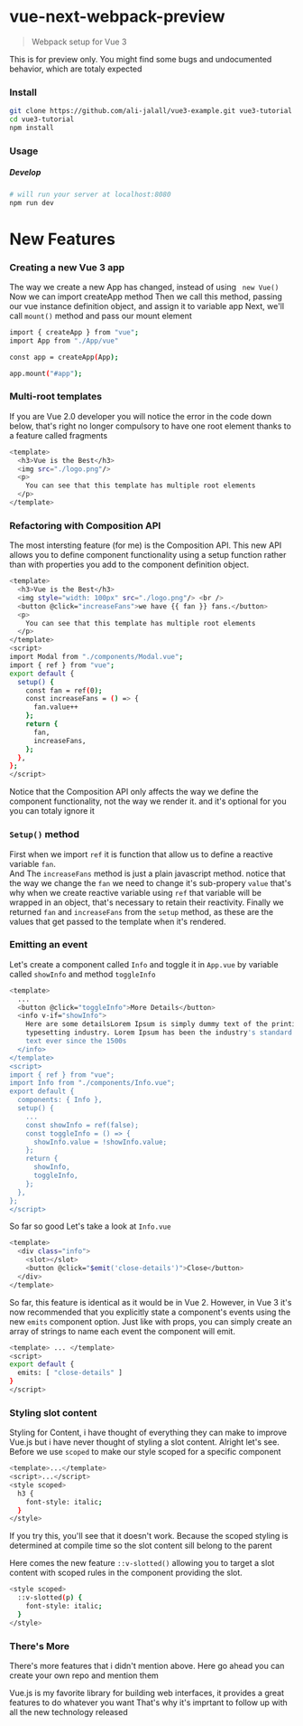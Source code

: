 # vue-next-webpack-preview

> Webpack setup for Vue 3  

This is for preview only. You might find some bugs and undocumented behavior, which are totaly expected


### Install
```sh
git clone https://github.com/ali-jalall/vue3-example.git vue3-tutorial
cd vue3-tutorial
npm install
```
### Usage
##### Develop
```sh
# will run your server at localhost:8080
npm run dev
```

# New Features

### Creating a new Vue 3 app
The way we create a new App has changed, instead of using ``` new Vue()``` 
Now we can import createApp method 
Then we call this method, passing our vue instance definition object, and assign it to variable app
Next, we'll call ``` mount() ``` method and pass our mount element
```sh
import { createApp } from "vue";
import App from "./App/vue"

const app = createApp(App);

app.mount("#app");

```

### Multi-root templates
If you are Vue 2.0 developer you will notice the error in the code down below, that's right no longer compulsory to have one root element thanks to a feature called fragments 

```sh
<template>
  <h3>Vue is the Best</h3>
  <img src="./logo.png"/>
  <p>
    You can see that this template has multiple root elements
  </p>
</template>
```

### Refactoring with Composition API
The most intersting feature (for me) is the Composition API. This new API allows you to define component functionality using a setup function rather than with properties you add to the component definition object.


```sh
<template>
  <h3>Vue is the Best</h3>
  <img style="width: 100px" src="./logo.png"/> <br />
  <button @click="increaseFans">we have {{ fan }} fans.</button>
  <p>
    You can see that this template has multiple root elements
  </p>
</template>
<script>
import Modal from "./components/Modal.vue";
import { ref } from "vue";
export default {
  setup() {
    const fan = ref(0);
    const increaseFans = () => {
      fan.value++
    };
    return {
      fan,
      increaseFans,
    };
  },
};
</script>
```

Notice that the Composition API only affects the way we define the component functionality, not the way we render it.
and it's optional for you you can totaly ignore it

### ``` Setup() ``` method
First when we import ``` ref ``` it is function that allow us to define a reactive variable ``` fan ```.  
And The ``` increaseFans ``` method is just a plain javascript method. notice that the way we change the ``` fan ``` we need to change it's sub-propery ``` value ``` that's why when we create reactive variable using ``` ref ``` that variable will be wrapped in an object, that's necessary to retain their reactivity.
Finally we returned ``` fan ``` and ``` increaseFans ``` from the ``` setup ``` method, as these are the values that get passed to the template when it's rendered.


### Emitting an event
Let's create a component called ``` Info ``` and toggle it in ``` App.vue ``` by variable called ``` showInfo ``` and method ``` toggleInfo ``` 

``` sh
<template>
  ...
  <button @click="toggleInfo">More Details</button>
  <info v-if="showInfo">
    Here are some detailsLorem Ipsum is simply dummy text of the printing and
    typesetting industry. Lorem Ipsum has been the industry's standard dummy
    text ever since the 1500s
  </info>
</template>
<script>
import { ref } from "vue";
import Info from "./components/Info.vue";
export default {
  components: { Info },
  setup() {
    ...
    const showInfo = ref(false);
    const toggleInfo = () => {
      showInfo.value = !showInfo.value;
    };
    return {
      showInfo,
      toggleInfo,
    };
  },
};
</script>
```
So far so good
Let's take a look at ``` Info.vue ```

```sh
<template>
  <div class="info">
    <slot></slot>
    <button @click="$emit('close-details')">Close</button>
  </div>
</template>
```

So far, this feature is identical as it would be in Vue 2. However, in Vue 3 it's now recommended that you explicitly state a component's events using the new ``` emits ``` component option. Just like with props, you can simply create an array of strings to name each event the component will emit.

```sh
<template> ... </template>
<script>
export default {
  emits: [ "close-details" ]
}
</script>
```

### Styling slot content
Styling for Content, i have thought of everything they can make to improve Vue.js but i have never thought of styling a slot content. Alright let's see.
Before we use ``` scoped ``` to make our style scoped for a specific component

```sh
<template>...</template>
<script>...</script>
<style scoped>
  h3 {
    font-style: italic;
  }
</style>
```
If you try this, you'll see that it doesn't work. Because the scoped styling is determined at compile time so the slot content sill belong to the parent

Here comes the new feature ``` ::v-slotted() ``` allowing you to target a slot content with scoped rules in the component providing the slot.

```sh
<style scoped>
  ::v-slotted(p) {
    font-style: italic;
  }
</style>
```

### There's More
There's more features that i didn't mention above. Here go ahead you can create your own repo and mention them


Vue.js is my favorite library for building web interfaces, it provides a great features to do whatever you want
That's why it's imprtant to follow up with all the new technology released 